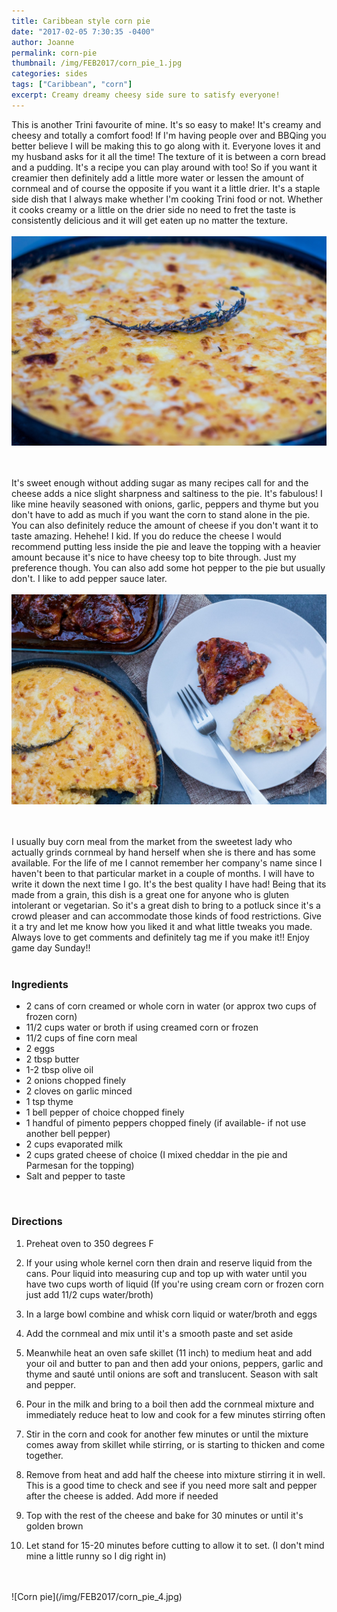```yaml
---
title: Caribbean style corn pie
date: "2017-02-05 7:30:35 -0400"
author: Joanne
permalink: corn-pie
thumbnail: /img/FEB2017/corn_pie_1.jpg
categories: sides
tags: ["Caribbean", "corn"]
excerpt: Creamy dreamy cheesy side sure to satisfy everyone!
---
```


This is another Trini favourite of mine.  It's so easy to make! It's creamy and cheesy and totally a comfort food! If I'm having people over and BBQing you better believe I will be making this to go along with it.  Everyone loves it and my husband asks for it all the time! The texture of it is between a corn bread and a pudding.  It's a recipe you can play around with too! So if you want it creamier then definitely add a little more water or lessen the amount of cornmeal and of course the opposite if you want it a little drier. It's a staple side dish that I always make whether I'm cooking Trini food or not. Whether it cooks creamy or a little on the drier side no need to fret the taste is consistently delicious and it will get eaten up no matter the texture.
<br>
<br>
![Corn pie](/img/FEB2017/corn_pie_2.jpg)  
<br>
<br>

It's sweet enough without adding sugar as many recipes call for and the cheese adds a nice slight sharpness and saltiness to the pie. It's fabulous! I like mine heavily seasoned with onions, garlic, peppers and thyme but you don't have to add as much if you want the corn to stand alone in the pie. You can also definitely reduce the amount of cheese if you don't want it to taste amazing. Hehehe! I kid. If you do reduce the cheese I would recommend putting less inside the pie and leave the topping with a heavier amount because it's nice to have cheesy top to bite through. Just my preference though. You can also add some hot pepper to the pie but usually don't. I like to add pepper sauce later.
<br>
<br>
![Corn pie](/img/FEB2017/corn_pie_3.jpg)  
<br>
<br>

I usually buy corn meal from the market from the sweetest lady who actually grinds cornmeal by hand herself when she is there and has some available.  For the life of me I cannot remember her company's name since I haven't been to that particular market in a couple of months.  I will have to write it down the next time I go. It's the best quality I have had! Being that its made from a grain, this dish is a great one for anyone who is gluten intolerant or vegetarian. So it's a great dish to bring to a potluck since it's a crowd pleaser and can accommodate those kinds of food restrictions. Give it a try and let me know how you liked it and what little tweaks you made. Always love to get comments and definitely tag me if you make it!! Enjoy game day Sunday!!
<br>
<br>

### Ingredients

* 2 cans of corn creamed or whole corn in water (or approx two cups of frozen corn)
* 11/2 cups water or broth if using creamed corn or frozen
* 11/2 cups of fine corn meal
* 2 eggs
* 2 tbsp butter
* 1-2 tbsp olive oil
* 2 onions chopped finely
* 2 cloves on garlic minced
* 1 tsp thyme
* 1 bell pepper of choice chopped finely
* 1 handful of pimento peppers chopped finely (if available- if not use another bell pepper)
* 2 cups evaporated milk
* 2 cups grated cheese of choice (I mixed cheddar in the pie and Parmesan for the topping)  
* Salt and pepper to taste
<br>

### Directions

1. Preheat oven to 350 degrees F

1. If your using whole kernel corn then drain and reserve liquid from the cans. Pour liquid into measuring cup and top up with water until you have two cups worth of liquid
(If you're using cream corn or frozen corn just add 11/2 cups water/broth)

1. In a large bowl combine and whisk corn liquid or water/broth and eggs

1. Add the cornmeal and mix until it's a smooth paste and set aside

1. Meanwhile heat an oven safe skillet (11 inch) to medium heat and add your oil and butter to pan and then add your onions, peppers, garlic and thyme and sauté until onions are soft and translucent. Season with salt and pepper.

1. Pour in the milk and bring to a boil then add the cornmeal mixture and immediately reduce heat to low and cook for a few minutes stirring often

1. Stir in the corn and cook for another few minutes or until the mixture comes away from
skillet while stirring, or is starting to thicken and come together.

1. Remove from heat and add half the cheese into mixture stirring it in well.  This is a good time to check and see if you need more salt and pepper after the cheese is added.  Add more if needed

1. Top with the rest of the cheese and bake for 30 minutes or until it's golden brown

1. Let stand for 15-20 minutes before cutting to allow it to set. (I don't mind mine a little runny so I dig right in)


<br>
<br>
![Corn pie](/img/FEB2017/corn_pie_4.jpg)
